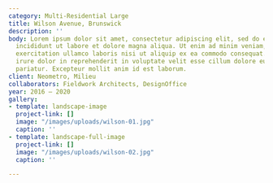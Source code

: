 ```yaml
---
category: Multi-Residential Large
title: Wilson Avenue, Brunswick
description: ''
body: Lorem ipsum dolor sit amet, consectetur adipiscing elit, sed do eiusmod tempor
  incididunt ut labore et dolore magna aliqua. Ut enim ad minim veniam, quis nostrud
  exercitation ullamco laboris nisi ut aliquip ex ea commodo consequat. Duis aute
  irure dolor in reprehenderit in voluptate velit esse cillum dolore eu fugiat nulla
  pariatur. Excepteur mollit anim id est laborum.
client: Neometro, Milieu
collaborators: Fieldwork Architects, DesignOffice
year: 2016 — 2020
gallery:
- template: landscape-image
  project-link: []
  image: "/images/uploads/wilson-01.jpg"
  caption: ''
- template: landscape-full-image
  project-link: []
  image: "/images/uploads/wilson-02.jpg"
  caption: ''

---
```

